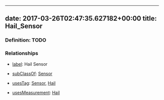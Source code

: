 
---
date: 2017-03-26T02:47:35.627182+00:00
title: Hail_Sensor
---
### Definition: TODO

### Relationships

* [label](http://www.w3.org/2000/01/rdf-schema#label): Hail Sensor

* [subClassOf](http://www.w3.org/2000/01/rdf-schema#subClassOf): [Sensor](https://brickschema.org/schema/1.0/Brick#Sensor)

* [usesTag](https://brickschema.org/schema/1.0/BrickFrame#usesTag): [Sensor](https://brickschema.org/schema/1.0/BrickTag#Sensor), [Hail](https://brickschema.org/schema/1.0/BrickTag#Hail)

* [usesMeasurement](https://brickschema.org/schema/1.0/BrickFrame#usesMeasurement): [Hail](https://brickschema.org/schema/1.0/Brick#Hail)
